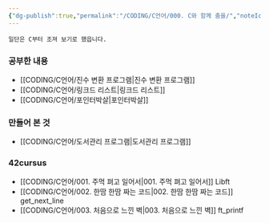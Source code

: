 ```yaml
---
{"dg-publish":true,"permalink":"/CODING/C언어/000. C와 함께 춤을/","noteIcon":"2"}
---
```


	일단은 C부터 조져 보기로 했읍니다.

### 공부한 내용
- [[CODING/C언어/진수 변환 프로그램\|진수 변환 프로그램]]
- [[CODING/C언어/링크드 리스트\|링크드 리스트]]
- [[CODING/C언어/포인터박살\|포인터박살]]

### 만들어 본 것
- [[CODING/C언어/도서관리 프로그램\|도서관리 프로그램]]

### 42cursus
- [[CODING/C언어/001. 주먹 펴고 일어서\|001. 주먹 펴고 일어서]] Libft
- [[CODING/C언어/002. 한땀 한땀 짜는 코드\|002. 한땀 한땀 짜는 코드]] get_next_line
- [[CODING/C언어/003. 처음으로 느낀 벽\|003. 처음으로 느낀 벽]] ft_printf